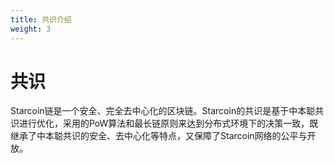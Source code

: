 ```yaml
---
title: 共识介绍
weight: 3
---
```


# 共识

Starcoin链是一个安全、完全去中心化的区块链。Starcoin的共识是基于中本聪共识进行优化，采用的PoW算法和最长链原则来达到分布式环境下的决策一致，既继承了中本聪共识的安全、去中心化等特点，又保障了Starcoin网络的公平与开放。

